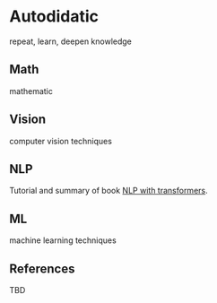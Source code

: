 # Autodidatic
repeat, learn, deepen knowledge

## Math
mathematic

## Vision
computer vision techniques

## NLP
Tutorial and summary of book [NLP with transformers](https://learning.oreilly.com/library/view/natural-language-processing/9781098103231/ch01.html#idm46238727410832).

## ML
machine learning techniques

## References
TBD